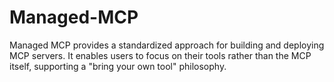 # Managed-MCP 

Managed MCP provides a standardized approach for building and deploying MCP servers. It enables users to focus on their tools rather than the MCP itself, supporting a "bring your own tool" philosophy.
